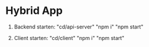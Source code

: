# Hybrid App

1) Backend starten: 
"cd/api-server"
"npm i"
"npm start"

2) Client starten:
"cd/client"
"npm i"
"npm start"